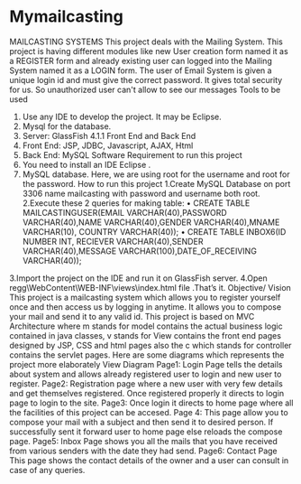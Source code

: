 # Mymailcasting
MAILCASTING SYSTEMS
This project deals with the Mailing System. This project is having different modules like new User creation form named it as a REGISTER form and already existing user can logged into the Mailing System named it as a LOGIN  form.
The user of Email System is given a unique login id and must give the correct password. It gives total security for us. So unauthorized user can't allow to see our messages
Tools to be used
1.	Use any IDE to develop the project. It may be Eclipse.
2.	Mysql for the database.
3.	Server: GlassFish 4.1.1
Front End and Back End
1.	Front End: JSP, JDBC, Javascript, AJAX, Html
2.	Back End: MySQL
Software Requirement to run this project
1.	You need to install an IDE Eclipse .
2.	MySQL database. Here, we are using root for the username and root for the password.
How to run this project
1.Create MySQL Database on port 3306 name mailcasting with password and username both root.
2.Execute these 2 queries for making table:
• CREATE TABLE MAILCASTINGUSER(EMAIL VARCHAR(40),PASSWORD VARCHAR(40),NAME VARCHAR(40),GENDER VARCHAR(40),MNAME VARCHAR(10), COUNTRY VARCHAR(40));
• CREATE TABLE INBOX6(ID NUMBER INT, RECIEVER VARCHAR(40),SENDER VARCHAR(40),MESSAGE VARCHAR(100),DATE_OF_RECEIVING VARCHAR(40));
	
3.Import the project on the IDE and run it on GlassFish server.
4.Open regg\WebContent\WEB-INF\views\index.html file .That’s it.
Objective/ Vision
This project is a mailcasting system which allows you to register yourself once and then access us by logging in anytime. It allows you to compose your mail and send it to any valid id. This project is based on MVC Architecture where m stands for model contains the actual business logic contained in java classes, v stands for View contains the front end pages designed by JSP, CSS and html pages also the c which stands for controller contains the servlet pages.
Here are some diagrams which represents the project more elaborately
View Diagram
Page1: Login Page tells the details about system and allows already registered user to login and new user to register.
Page2: Registration page where a new user with very few details and get themselves registered. Once registered properly it directs to login page to login to the site. 
Page3: Once login it directs to home page where all the facilities of this project can be accesed.
Page 4: This page allow you to compose your mail with a subject and then send it to desired person. If successfully sent it forward user to home page else reloads the compose page.
Page5: Inbox Page shows you all the mails that you have received from various senders with the date they had send.
Page6: Contact Page This page shows the contact details of the owner and a user can consult in case of any queries.
